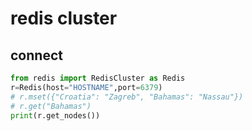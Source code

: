 # redis cluster
## connect
```python
from redis import RedisCluster as Redis
r=Redis(host="HOSTNAME",port=6379)
# r.mset({"Croatia": "Zagreb", "Bahamas": "Nassau"})
# r.get("Bahamas")
print(r.get_nodes())
```
